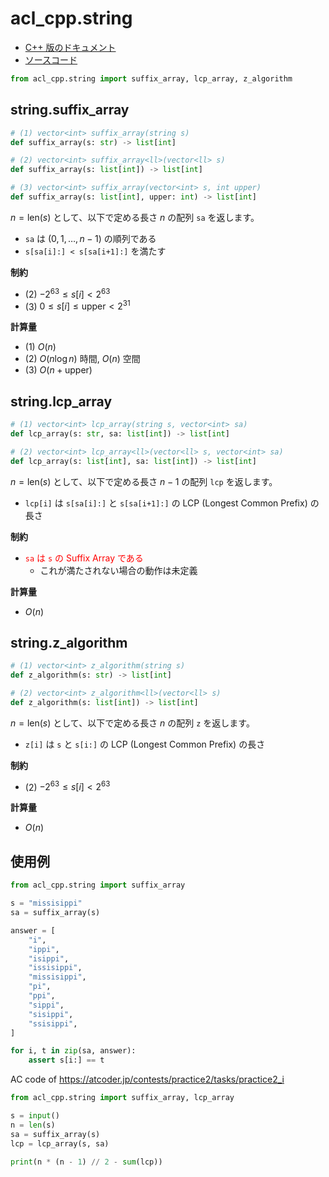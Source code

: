 # acl_cpp.string

- [C++ 版のドキュメント](https://atcoder.github.io/ac-library/production/document_ja/string.html)
- [ソースコード](https://github.com/tatyam-prime/acl-cpp-python/blob/main/src/string.cpp)

```python
from acl_cpp.string import suffix_array, lcp_array, z_algorithm
```

## string.suffix_array

```python
# (1) vector<int> suffix_array(string s)
def suffix_array(s: str) -> list[int]

# (2) vector<int> suffix_array<ll>(vector<ll> s)   
def suffix_array(s: list[int]) -> list[int]

# (3) vector<int> suffix_array(vector<int> s, int upper)
def suffix_array(s: list[int], upper: int) -> list[int]
```

$n = \text{len}(s)$ として、以下で定める長さ $n$ の配列 `sa` を返します。

- `sa` は $(0, 1, \ldots, n-1)$ の順列である
- `s[sa[i]:] < s[sa[i+1]:]` を満たす

**制約**

- (2) $-2^{63} \leq s[i] \lt 2^{63}$
- (3) $0 \leq s[i] \leq \text{upper} \lt 2^{31}$

**計算量**

- (1) $O(n)$
- (2) $O(n \log n)$ 時間, $O(n)$ 空間
- (3) $O(n + \mathrm{upper})$

## string.lcp_array

```python
# (1) vector<int> lcp_array(string s, vector<int> sa)
def lcp_array(s: str, sa: list[int]) -> list[int]

# (2) vector<int> lcp_array<ll>(vector<ll> s, vector<int> sa)
def lcp_array(s: list[int], sa: list[int]) -> list[int]
```

$n = \text{len}(s)$ として、以下で定める長さ $n-1$ の配列 `lcp` を返します。

- `lcp[i]` は `s[sa[i]:]` と `s[sa[i+1]:]` の LCP (Longest Common Prefix) の長さ

**制約**

- <span style="color: red;">`sa` は `s` の Suffix Array である</span>
    - これが満たされない場合の動作は未定義

**計算量**

- $O(n)$

## string.z_algorithm

```python
# (1) vector<int> z_algorithm(string s)
def z_algorithm(s: str) -> list[int]

# (2) vector<int> z_algorithm<ll>(vector<ll> s)
def z_algorithm(s: list[int]) -> list[int]
```

$n = \text{len}(s)$ として、以下で定める長さ $n$ の配列 `z` を返します。

- `z[i]` は `s` と `s[i:]` の LCP (Longest Common Prefix) の長さ

**制約**

- (2) $-2^{63} \leq s[i] \lt 2^{63}$

**計算量**

- $O(n)$

## 使用例

```python
from acl_cpp.string import suffix_array

s = "missisippi"
sa = suffix_array(s)

answer = [
    "i",
    "ippi",
    "isippi",
    "issisippi",
    "missisippi",
    "pi",
    "ppi",
    "sippi",
    "sisippi",
    "ssisippi",
]

for i, t in zip(sa, answer):
    assert s[i:] == t
```

AC code of <https://atcoder.jp/contests/practice2/tasks/practice2_i>

```python
from acl_cpp.string import suffix_array, lcp_array

s = input()
n = len(s)
sa = suffix_array(s)
lcp = lcp_array(s, sa)

print(n * (n - 1) // 2 - sum(lcp))
```

